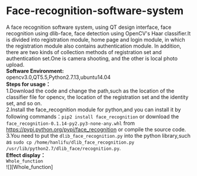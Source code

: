 # Face-recognition-software-system
A face recognition software system, using QT design interface, face recognition using dlib-face, face detection using OpenCV's Haar classifier.It is divided into registration module, home page and login module, in which the registration module also contains authentication module. In addition, there are two kinds of collection methods of registration set and authentication set.One is camera shooting, and the other is local photo upload.  
**Software Environment:**  
opencv3.0,QT5.5,Python2.7.13,ubuntu14.04  
**Steps for usage：**  
1.Download the code and change the path,such as the location of the classifier file for opencv, the location of the registration set and the identity set, and so on.  
2.Install the face_recognition module for python,and you can install it by following commands：`pip2 install face_recognition` or download the `face_recognition-0.1.14-py2.py3-none-any.whl` from https://pypi.python.org/pypi/face_recognition or compile the source code.  
3.You need to put the `dlib_face_recognition.py` into the python library,such as `sudo cp /home/hanlifu/dlib_face_recognition.py /usr/lib/python2.7/dlib_face/recognition.py`.  
**Effect display：**  
`Whole_function`  
![][Whole_function]
